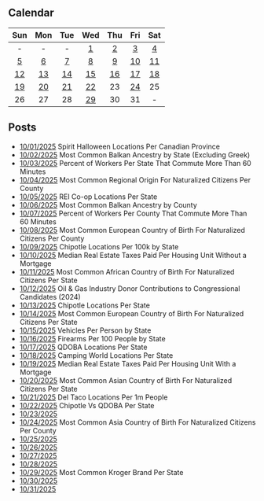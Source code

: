 ## Calendar

|Sun|Mon|Tue|Wed|Thu|Fri|Sat|
|:-:|:-:|:-:|:-:|:-:|:-:|:-:|
|-|-|-|[1](../../projects/stores/Spirit_Halloween_Locations_Per_Canadian_Province)|[2](../../projects/ethnicity/Balkan_Ancestry_Per_State/)|[3](../../projects/economics/Commute_More_60_Minutes_Per_State/)|[4](../../projects/demography/Citizen_Origin_Region_Per_County/)|
|[5](../../projects/stores/REI_Locations_Per_State/)|[6](../../projects/ethnicity/Balkan_Ancestry_Per_County/)|[7](../../projects/economics/Commute_More_60_Minutes_Per_County)|[8](../../projects/demography/Citizen_European_Origin_Region_Per_County/)|[9](../../projects/restaurants/Chipotle_Per_Capita/)|[10](../../projects/economics/Median_Real_Estate_Taxes_Paid_Without_Mortgage_Per_County)|[11](../../projects/demography/Citizen_African_Origin_Per_State/)|
|[12](../../projects/politics/Oil_And_Gas_Industry_Contributions_Per_State/)|[13](../../projects/restaurants/Chipotle_Per_State/)|[14](../../projects/demography/Citizen_European_Origin_Region_Per_State/)|[15](../../projects/economics/Vehicles_Per_State/)|[16](../../projects/demography/Firearm_Ownership_Rate_Per_State/)|[17](../../projects/restaurants/QDOBA_Per_State/)|[18](../../projects/stores/Camping_World_Locations_Per_State/)|
|[19](../../projects/economics/Median_Real_Estate_Taxes_Paid_With_Mortgage_Per_County/)|[20](../../projects/demography/Citizen_Asian_Origin_Per_State/)|[21](../../projects/restaurants/Del_Taco_Per_State/)|[22](../../projects/versus/Chipotle_Vs_QDOBA_Per_State/)|23|[24](../../projects/demography/Citizen_Asian_Origin_Region_Per_County/)|25|
|26|27|28|[29](../../projects/versus/Most_Common_Kroger_Brand_Per_State/)|30|31|-|

## Posts

* [10/01/2025](../../projects/stores/Spirit_Halloween_Locations_Per_Canadian_Province) Spirit Halloween Locations Per Canadian Province
* [10/02/2025](../../projects/ethnicity/Balkan_Ancestry_Per_State/) Most Common Balkan Ancestry by State (Excluding Greek)
* [10/03/2025](../../projects/economics/Commute_More_60_Minutes_Per_State/) Percent of Workers Per State That Commute More Than 60 Minutes
* [10/04/2025](../../projects/demography/Citizen_Origin_Region_Per_County/) Most Common Regional Origin For Naturalized Citizens Per County
* [10/05/2025](../../projects/stores/REI_Locations_Per_State/) REI Co-op Locations Per State
* [10/06/2025](../../projects/ethnicity/Balkan_Ancestry_Per_County/) Most Common Balkan Ancestry by County
* [10/07/2025](../../projects/economics/Commute_More_60_Minutes_Per_County) Percent of Workers Per County That Commute More Than 60 Minutes
* [10/08/2025](../../projects/demography/Citizen_European_Origin_Region_Per_County/) Most Common European Country of Birth For Naturalized Citizens Per County
* [10/09/2025](../../projects/restaurants/Chipotle_Per_Capita/) Chipotle Locations Per 100k by State
* [10/10/2025](../../projects/economics/Median_Real_Estate_Taxes_Paid_Without_Mortgage_Per_County) Median Real Estate Taxes Paid Per Housing Unit Without a Mortgage
* [10/11/2025](../../projects/demography/Citizen_African_Origin_Per_State/) Most Common African Country of Birth For Naturalized Citizens Per State
* [10/12/2025](../../projects/politics/Oil_And_Gas_Industry_Contributions_Per_State/) Oil & Gas Industry Donor Contributions to Congressional Candidates (2024)
* [10/13/2025](../../projects/restaurants/Chipotle_Per_State/) Chipotle Locations Per State
* [10/14/2025](../../projects/demography/Citizen_European_Origin_Region_Per_State/) Most Common European Country of Birth For Naturalized Citizens Per State
* [10/15/2025](../../projects/economics/Vehicles_Per_State/) Vehicles Per Person by State
* [10/16/2025](../../projects/demography/Firearm_Ownership_Rate_Per_State/) Firearms Per 100 People by State
* [10/17/2025](../../projects/restaurants/QDOBA_Per_State/) QDOBA Locations Per State
* [10/18/2025](../../projects/stores/Camping_World_Locations_Per_State/) Camping World Locations Per State
* [10/19/2025](../../projects/economics/Median_Real_Estate_Taxes_Paid_With_Mortgage_Per_County/) Median Real Estate Taxes Paid Per Housing Unit With a Mortgage
* [10/20/2025](../../projects/demography/Citizen_Asian_Origin_Per_State/) Most Common Asian Country of Birth For Naturalized Citizens Per State
* [10/21/2025](../../projects/restaurants/Del_Taco_Per_State/) Del Taco Locations Per 1m People
* [10/22/2025](../../projects/versus/Chipotle_Vs_QDOBA_Per_State/) Chipotle Vs QDOBA Per State
* [10/23/2025]()
* [10/24/2025](../../projects/demography/Citizen_Asian_Origin_Region_Per_County/) Most Common Asia Country of Birth For Naturalized Citizens Per County
* [10/25/2025]()
* [10/26/2025]()
* [10/27/2025]()
* [10/28/2025]()
* [10/29/2025](../../projects/versus/Most_Common_Kroger_Brand_Per_State/) Most Common Kroger Brand Per State
* [10/30/2025]()
* [10/31/2025]()
